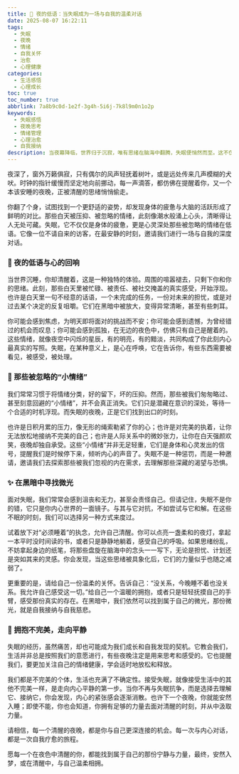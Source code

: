 ```yaml
---
title: 🌙 夜的低语：当失眠成为一场与自我的温柔对话
date: 2025-08-07 16:22:11
tags:
  - 失眠
  - 夜晚
  - 情绪
  - 自我关怀
  - 治愈
  - 心理健康
categories:
  - 生活感悟
  - 心理成长
toc: true
toc_number: true
abbrlink: 7a8b9c0d-1e2f-3g4h-5i6j-7k8l9m0n1o2p
keywords:
  - 失眠感悟
  - 夜晚思考
  - 情绪管理
  - 心理治愈
  - 自我接纳
description: 当夜幕降临，世界归于沉寂，唯有思绪在脑海中翻腾，失眠便悄然而至。这不仅仅是身体的疲惫，更是心灵深处那些被忽略的情绪在低语。本文将带你走进失眠的夜晚，温柔地探索那些不眠的时刻，如何成为我们与自我对话、疗愈内心的宝贵契机，最终找到内心的平静与力量。
---
```


夜深了，窗外万籁俱寂，只有偶尔的风声轻抚着树叶，或是远处传来几声模糊的犬吠。时钟的指针缓慢而坚定地向前挪动，每一声滴答，都仿佛在提醒着你，又一个本该安睡的夜晚，正被清醒的思绪悄悄偷走。

你翻了个身，试图找到一个更舒适的姿势，却发现身体的疲惫与大脑的活跃形成了鲜明的对比。那些白天被压抑、被忽略的情绪，此刻像潮水般涌上心头，清晰得让人无处可藏。失眠，它不仅仅是身体的疲惫，更是心灵深处那些被忽略的情绪在低语。它像一位不请自来的访客，在最安静的时刻，邀请我们进行一场与自我的深度对话。

### 🌙 夜的低语与心的回响

当世界沉睡，你却清醒着，这是一种独特的体验。周围的喧嚣褪去，只剩下你和你的思绪。此刻，那些白天里被忙碌、被责任、被社交掩盖的真实感受，开始浮现。也许是白天里一句不经意的话语，一个未完成的任务，一份对未来的担忧，或是对过去某个决定的反复咀嚼。它们在黑暗中被放大，变得异常清晰，甚至有些刺耳。

你可能会感到焦虑，为明天即将面对的挑战而不安；你可能会感到遗憾，为曾经错过的机会而叹息；你可能会感到孤独，在无边的夜色中，仿佛只有自己是醒着的。这些情绪，就像夜空中闪烁的星辰，有的明亮，有的黯淡，共同构成了你此刻内心最真实的写照。失眠，在某种意义上，是心在呼唤，它在告诉你，有些东西需要被看见，被感受，被处理。

### 🌌 那些被忽略的“小情绪”

我们常常习惯于将情绪分类，好的留下，坏的压抑。然而，那些被我们匆匆略过、甚至刻意回避的“小情绪”，并不会真正消失。它们只是潜藏在意识的深处，等待一个合适的时机浮现。而失眠的夜晚，正是它们找到出口的时刻。

也许是日积月累的压力，像无形的绳索勒紧了你的心；也许是对完美的执着，让你无法放松地接纳不完美的自己；也许是人际关系中的微妙张力，让你在白天强颜欢笑，夜晚却独自承受。这些“小情绪”并非无足轻重，它们是身体和心灵发出的信号，提醒我们是时候停下来，倾听内心的声音了。失眠不是一种惩罚，而是一种邀请，邀请我们去探索那些被我们忽视的内在需求，去理解那些深藏的渴望与恐惧。

### ✨ 在黑暗中寻找微光

面对失眠，我们常常会感到沮丧和无力，甚至会责怪自己。但请记住，失眠不是你的错，它只是你内心世界的一面镜子。与其与它对抗，不如尝试与它和解。在这些不眠的时刻，我们可以选择另一种方式来度过。

试着放下对“必须睡着”的执念，允许自己清醒。你可以点亮一盏柔和的夜灯，拿起一本平时没时间读的书，或者只是静静地躺着，感受自己的呼吸。如果思绪纷乱，不妨拿起身边的纸笔，将那些盘旋在脑海中的念头一一写下，无论是担忧、计划还是突如其来的灵感。你会发现，当这些思绪被具象化后，它们的力量似乎也随之减弱了。

更重要的是，请给自己一份温柔的关怀。告诉自己：“没关系，今晚睡不着也没关系。我允许自己感受这一切。”给自己一个温暖的拥抱，或者只是轻轻抚摸自己的手臂，感受那份真实的存在。在黑暗中，我们依然可以找到属于自己的微光，那份微光，就是自我接纳与自我慈悲。

### 💖 拥抱不完美，走向平静

失眠的经历，虽然痛苦，却也可能成为我们成长和自我发现的契机。它教会我们，生活并非总是按照我们的意愿进行，有些夜晚注定是用来思考和感受的。它也提醒我们，要更加关注自己的情绪健康，学会适时地放松和释放。

我们都是不完美的个体，生活也充满了不确定性。接受失眠，就像接受生活中的其他不完美一样，是走向内心平静的第一步。当你不再与失眠抗争，而是选择去理解它、接纳它，你会发现，内心的紧张感会逐渐消散。也许下一个夜晚，你就能安然入睡；即使不能，你也会知道，你拥有足够的力量去面对清醒的时刻，并从中汲取力量。

请相信，每一个清醒的夜晚，都是你与自己更深连接的机会。每一次与内心对话，都是一次自我疗愈的旅程。

愿每一个在夜色中清醒的你，都能找到属于自己的那份宁静与力量，最终，安然入梦，或在清醒中，与自己温柔相拥。